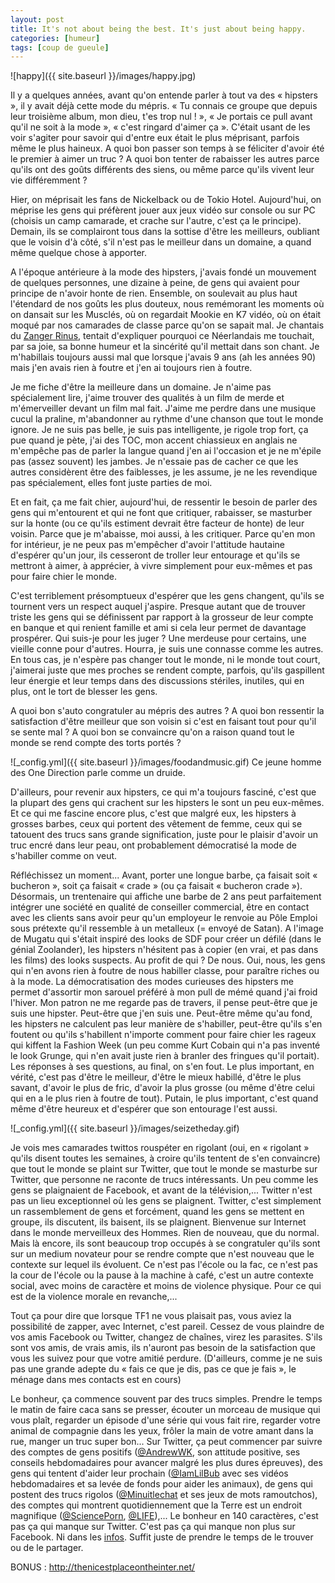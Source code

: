 ```yaml
---
layout: post
title: It's not about being the best. It's just about being happy.
categories: [humeur]
tags: [coup de gueule]
---
```


![happy]({{ site.baseurl }}/images/happy.jpg)

Il y a quelques années, avant qu'on entende parler à tout va des « hipsters », il y avait déjà cette mode du mépris. « Tu connais ce groupe que depuis leur troisième album, mon dieu, t'es trop nul ! », « Je portais ce pull avant qu'il ne soit à la mode », « c'est ringard d'aimer ça ». C'était usant de les voir s'agiter pour savoir qui d'entre eux était le plus méprisant, parfois même le plus haineux. A quoi bon passer son temps à se féliciter d'avoir été le premier à aimer un truc ? A quoi bon tenter de rabaisser les autres parce qu'ils ont des goûts différents des siens, ou même parce qu'ils vivent leur vie différemment ?

Hier, on méprisait les fans de Nickelback ou de Tokio Hotel. Aujourd'hui, on méprise les gens qui préfèrent jouer aux jeux vidéo sur console ou sur PC (choisis un camp camarade, et crache sur l'autre, c'est ça le principe). Demain, ils se complairont tous dans la sottise d'être les meilleurs, oubliant que le voisin d'à côté, s'il n'est pas le meilleur dans un domaine, a quand même quelque chose à apporter.

A l'époque antérieure à la mode des hipsters, j'avais fondé un mouvement de quelques personnes, une dizaine à peine, de gens qui avaient pour principe de n'avoir honte de rien. Ensemble, on soulevait au plus haut l'étendard de nos goûts les plus douteux, nous remémorant les moments où on dansait sur les Musclés, où on regardait Mookie en K7 vidéo, où on était moqué par nos camarades de classe parce qu'on se sapait mal. Je chantais du [Zanger Rinus](http://www.youtube.com/watch?v=XHEFbX81XWQ), tentait d'expliquer pourquoi ce Néerlandais me touchait, par sa joie, sa bonne humeur et la sincérité qu'il mettait dans son chant. Je m'habillais toujours aussi mal que lorsque j'avais 9 ans (ah les années 90) mais j'en avais rien à foutre et j'en ai toujours rien à foutre.

Je me fiche d'être la meilleure dans un domaine. Je n'aime pas spécialement lire, j'aime trouver des qualités à un film de merde et m'émerveiller devant un film mal fait. J'aime me perdre dans une musique cucul la praline, m'abandonner au rythme d'une chanson que tout le monde ignore. Je ne suis pas belle, je suis pas intelligente, je rigole trop fort, ça pue quand je pète, j'ai des TOC, mon accent chiassieux en anglais ne m'empêche pas de parler la langue quand j'en ai l'occasion et je ne m'épile pas (assez souvent) les jambes. Je n'essaie pas de cacher ce que les autres considèrent être des faiblesses, je les assume, je ne les revendique pas spécialement, elles font juste parties de moi.

Et en fait, ça me fait chier, aujourd'hui, de ressentir le besoin de parler des gens qui m'entourent et qui ne font que critiquer, rabaisser, se masturber sur la honte (ou ce qu'ils estiment devrait être facteur de honte) de leur voisin. Parce que je m'abaisse, moi aussi, à les critiquer. Parce qu'en mon for intérieur, je ne peux pas m'empêcher d'avoir l'attitude hautaine d'espérer qu'un jour, ils cesseront de troller leur entourage et qu'ils se mettront à aimer, à apprécier, à vivre simplement pour eux-mêmes et pas pour faire chier le monde.

C'est terriblement présomptueux d'espérer que les gens changent, qu'ils se tournent vers un respect auquel j'aspire. Presque autant que de trouver triste les gens qui se définissent par rapport à la grosseur de leur compte en banque et qui renient famille et ami si cela leur permet de davantage prospérer. Qui suis-je pour les juger ? Une merdeuse pour certains, une vieille conne pour d'autres. Hourra, je suis une connasse comme les autres.
En tous cas, je n'espère pas changer tout le monde, ni le monde tout court, j'aimerai juste que mes proches se rendent compte, parfois, qu'ils gaspillent leur énergie et leur temps dans des discussions stériles, inutiles, qui en plus, ont le tort de blesser les gens.

A quoi bon s'auto congratuler au mépris des autres ? A quoi bon ressentir la satisfaction d'être meilleur que son voisin si c'est en faisant tout pour qu'il se sente mal ? A quoi bon se convaincre qu'on a raison quand tout le monde se rend compte des torts portés ?

![_config.yml]({{ site.baseurl }}/images/foodandmusic.gif)
Ce jeune homme des One Direction parle comme un druide.

D'ailleurs, pour revenir aux hipsters, ce qui m'a toujours fasciné, c'est que la plupart des gens qui crachent sur les hipsters le sont un peu eux-mêmes. Et ce qui me fascine encore plus, c'est que malgré eux, les hipsters à grosses barbes, ceux qui portent des vêtement de femme, ceux qui se tatouent des trucs sans grande signification, juste pour le plaisir d'avoir un truc encré dans leur peau, ont probablement démocratisé la mode de s'habiller comme on veut.

Réfléchissez un moment... Avant, porter une longue barbe, ça faisait soit « bucheron », soit ça faisait « crade » (ou ça faisait « bucheron crade »). Désormais, un trentenaire qui affiche une barbe de 2 ans peut parfaitement intégrer une société en qualité de conseiller commercial, être en contact avec les clients sans avoir peur qu'un employeur le renvoie au Pôle Emploi sous prétexte qu'il ressemble à un metalleux (= envoyé de Satan).
A l'image de Mugatu qui s'était inspiré des looks de SDF pour créer un défilé (dans le génial Zoolander), les hipsters n'hésitent pas à copier (en vrai, et pas dans les films) des looks suspects. Au profit de qui ? De nous. Oui, nous, les gens qui n'en avons rien à foutre de nous habiller classe, pour paraître riches ou à la mode. La démocratisation des modes curieuses des hipsters me permet d'assortir mon sarouel préféré à mon pull de mémé quand j'ai froid l'hiver. Mon patron ne me regarde pas de travers, il pense peut-être que je suis une hipster. Peut-être que j'en suis une. Peut-être même qu'au fond, les hipsters ne calculent pas leur manière de s'habiller, peut-être qu'ils s'en foutent ou qu'ils s'habillent n'importe comment pour faire chier les rageux qui kiffent la Fashion Week (un peu comme Kurt Cobain qui n'a pas inventé le look Grunge, qui n'en avait juste rien à branler des fringues qu'il portait).
Les réponses à ses questions, au final, on s'en fout. Le plus important, en vérité, c'est pas d'être le meilleur, d'être le mieux habillé, d'être le plus savant, d'avoir le plus de fric, d'avoir la plus grosse (ou même d'être celui qui en a le plus rien à foutre de tout). Putain, le plus important, c'est quand même d'être heureux et d'espérer que son entourage l'est aussi.

![_config.yml]({{ site.baseurl }}/images/seizetheday.gif)

Je vois mes camarades twittos rouspéter en rigolant (oui, en « rigolant » qu'ils disent toutes les semaines, à croire qu'ils tentent de s'en convaincre) que tout le monde se plaint sur Twitter, que tout le monde se masturbe sur Twitter, que personne ne raconte de trucs intéressants.
Un peu comme les gens se plaignaient de Facebook, et avant de la télévision,... Twitter n'est pas un lieu exceptionnel où les gens se plaignent. Twitter, c'est simplement un rassemblement de gens et forcément, quand les gens se mettent en groupe, ils discutent, ils baisent, ils se plaignent. Bienvenue sur Internet dans le monde merveilleux des Hommes. Rien de nouveau, que du normal. Mais là encore, ils sont beaucoup trop occupés à se congratuler qu'ils sont sur un medium novateur pour se rendre compte que n'est nouveau que le contexte sur lequel ils évoluent. Ce n'est pas l'école ou la fac, ce n'est pas la cour de l'école ou la pause à la machine à café, c'est un autre contexte social, avec moins de caractère et moins de violence physique. Pour ce qui est de la violence morale en revanche,...

Tout ça pour dire que lorsque TF1 ne vous plaisait pas, vous aviez la possibilité de zapper, avec Internet, c'est pareil. Cessez de vous plaindre de vos amis Facebook ou Twitter, changez de chaînes, virez les parasites. S'ils sont vos amis, de vrais amis, ils n'auront pas besoin de la satisfaction que vous les suivez pour que votre amitié perdure.
(D'ailleurs, comme je ne suis pas une grande adepte du « fais ce que je dis, pas ce que je fais », le ménage dans mes contacts est en cours)

Le bonheur, ça commence souvent par des trucs simples. Prendre le temps le matin de faire caca sans se presser, écouter un morceau de musique qui vous plaît, regarder un épisode d'une série qui vous fait rire, regarder votre animal de compagnie dans les yeux, frôler la main de votre amant dans la rue, manger un truc super bon... Sur Twitter, ça peut commencer par suivre des comptes de gens positifs ([@AndrewWK](https://twitter.com/AndrewWK), son attitude positive, ses conseils hebdomadaires pour avancer malgré les plus dures épreuves), des gens qui tentent d'aider leur prochain ([@IamLilBub](https://twitter.com/IAMLILBUB) avec ses vidéos hebdomadaires et sa levée de fonds pour aider les animaux), de gens qui postent des trucs rigolos ([@Minuitlechat](https://twitter.com/minuitlechat) et ses jeux de mots ramoutchos), des comptes qui montrent quotidiennement que la Terre est un endroit magnifique ([@SciencePorn](https://twitter.com/scienceporn), [@LIFE](https://twitter.com/life)),... Le bonheur en 140 caractères, c'est pas ça qui manque sur Twitter. C'est pas ça qui manque non plus sur Facebook. Ni dans les [infos](http://www.reddit.com/r/UpliftingNews/). Suffit juste de prendre le temps de le trouver ou de le partager.

BONUS : http://thenicestplaceontheinter.net/
